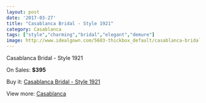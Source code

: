 ```yaml
---
layout: post
date: '2017-03-27'
title: "Casablanca Bridal - Style 1921"
category: Casablanca
tags: ["style","charming","bridal","elegant","demure"]
image: http://www.idealgown.com/5603-thickbox_default/casablanca-bridal-style-1921.jpg
---
```

Casablanca Bridal - Style 1921

On Sales: **$395**
<a href="https://www.idealgown.com/en/casablanca/2451-casablanca-bridal-style-1921.html"><amp-img layout="responsive" width="600" height="600" src="//www.idealgown.com/5603-thickbox_default/casablanca-bridal-style-1921.jpg" alt="Casablanca Bridal - Style 1921 0" /></a>
<a href="https://www.idealgown.com/en/casablanca/2451-casablanca-bridal-style-1921.html"><amp-img layout="responsive" width="600" height="600" src="//www.idealgown.com/5605-thickbox_default/casablanca-bridal-style-1921.jpg" alt="Casablanca Bridal - Style 1921 1" /></a>
<a href="https://www.idealgown.com/en/casablanca/2451-casablanca-bridal-style-1921.html"><amp-img layout="responsive" width="600" height="600" src="//www.idealgown.com/5604-thickbox_default/casablanca-bridal-style-1921.jpg" alt="Casablanca Bridal - Style 1921 2" /></a>

Buy it: [Casablanca Bridal - Style 1921](https://www.idealgown.com/en/casablanca/2451-casablanca-bridal-style-1921.html "Casablanca Bridal - Style 1921")

View more: [Casablanca](https://www.idealgown.com/en/31-casablanca "Casablanca")